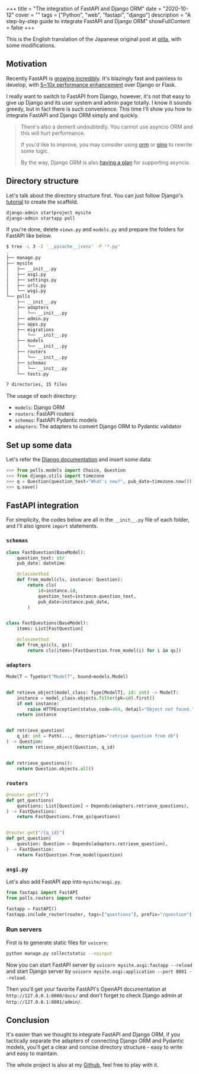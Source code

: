 +++
title = "The integration of FastAPI and Django ORM"
date = "2020-10-12"
cover = ""
tags = ["Python", "web", "fastapi", "django"]
description = "A step-by-step guide to integrate FastAPI and Django ORM"
showFullContent = false
+++

This is the English translation of the Japanese original post at [qiita](https://qiita.com/kigawas/items/80e48ccce98a35f65fff), with some modifications.

## Motivation

Recently FastAPI is [growing incredibly](https://star-history.t9t.io/#tiangolo/fastapi). It's blazingly fast and painless to develop, with [5~10x performance enhancement](https://www.techempower.com/benchmarks/#section=data-r19&hw=ph&test=fortune&l=zijzen-1r) over Django or Flask.

I really want to switch to FastAPI from Django, however, it's not that easy to give up Django and its user system and admin page totally. I know it sounds greedy, but in fact there is such convenience. This time I'll show you how to integrate FastAPI and Django ORM simply and quickly.

> There's also a demerit undoubtedly. You cannot use asyncio ORM and this will hurt performance.
>
> If you'd like to improve, you may consider using [orm](https://github.com/encode/orm) or [gino](https://github.com/python-gino/gino) to rewrite some logic.
>
> By the way, Django ORM is also [having a plan](https://docs.djangoproject.com/en/3.1/topics/async/) for supporting asyncio.

## Directory structure

Let's talk about the directory structure first. You can just follow Django's [tutorial](https://docs.djangoproject.com/en/3.1/intro/tutorial01/) to create the scaffold.

```bash
django-admin startproject mysite
django-admin startapp poll
```

If you're done, delete `views.py` and `models.py` and prepare the folders for FastAPI like below.

```bash
$ tree -L 3 -I '__pycache__|venv' -P '*.py'
.
├── manage.py
├── mysite
│   ├── __init__.py
│   ├── asgi.py
│   ├── settings.py
│   ├── urls.py
│   └── wsgi.py
└── polls
    ├── __init__.py
    ├── adapters
    │   └── __init__.py
    ├── admin.py
    ├── apps.py
    ├── migrations
    │   └── __init__.py
    ├── models
    │   └── __init__.py
    ├── routers
    │   └── __init__.py
    ├── schemas
    │   └── __init__.py
    └── tests.py

7 directories, 15 files
```

The usage of each directory:

- `models`: Django ORM
- `routers`: FastAPI routers
- `schemas`: FastAPI Pydantic models
- `adapters`: The adapters to convert Django ORM to Pydantic validator

## Set up some data

Let's refer the [Django documentation](https://docs.djangoproject.com/en/3.1/intro/tutorial02/) and insert some data:

```python
>>> from polls.models import Choice, Question
>>> from django.utils import timezone
>>> q = Question(question_text="What's new?", pub_date=timezone.now())
>>> q.save()
```

## FastAPI integration

For simplicity, the codes below are all in the `__init__.py` file of each folder, and I'll also ignore `import` statements.

### `schemas`

```python
class FastQuestion(BaseModel):
    question_text: str
    pub_date: datetime

    @classmethod
    def from_model(cls, instance: Question):
        return cls(
            id=instance.id,
            question_text=instance.question_text,
            pub_date=instance.pub_date,
        )


class FastQuestions(BaseModel):
    items: List[FastQuestion]

    @classmethod
    def from_qs(cls, qs):
        return cls(items=[FastQuestion.from_model(i) for i in qs])
```

### `adapters`

```python
ModelT = TypeVar("ModelT", bound=models.Model)


def retieve_object(model_class: Type[ModelT], id: int) -> ModelT:
    instance = model_class.objects.filter(pk=id).first()
    if not instance:
        raise HTTPException(status_code=404, detail="Object not found.")
    return instance


def retrieve_question(
    q_id: int = Path(..., description="retrive question from db")
) -> Question:
    return retieve_object(Question, q_id)


def retrieve_questions():
    return Question.objects.all()
```

### `routers`

```python
@router.get("/")
def get_questions(
    questions: List[Question] = Depends(adapters.retrieve_questions),
) -> FastQuestions:
    return FastQuestions.from_qs(questions)


@router.get("/{q_id}")
def get_question(
    question: Question = Depends(adapters.retrieve_question),
) -> FastQuestion:
    return FastQuestion.from_model(question)

```

### `asgi.py`

Let's also add FastAPI app into `mysite/asgi.py`.

```python
from fastapi import FastAPI
from polls.routers import router

fastapp = FastAPI()
fastapp.include_router(router, tags=["questions"], prefix="/question")
```

### Run servers

First is to generate static files for `uvicorn`:

```bash
python manage.py collectstatic --noinput
```

Now you can start FastAPI server by `uvicorn mysite.asgi:fastapp --reload` and start Django server by `uvicorn mysite.asgi:application --port 8001 --reload`.

Then you'll get your favorite FastAPI's OpenAPI documentation at `http://127.0.0.1:8000/docs/` and don't forget to check Django admin at `http://127.0.0.1:8001/admin/`.

## Conclusion

It's easier than we thought to integrate FastAPI and Django ORM, if you tactically separate the adapters of connecting Django ORM and Pydantic models, you'll get a clear and concise directory structure - easy to write and easy to maintain.

The whole project is also at my [Github](https://github.com/kigawas/fastapi-django), feel free to play with it.
